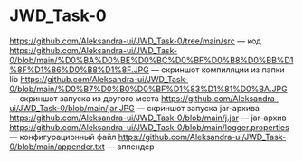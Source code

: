 # JWD_Task-0

https://github.com/Aleksandra-ui/JWD_Task-0/tree/main/src — код
https://github.com/Aleksandra-ui/JWD_Task-0/blob/main/%D0%BA%D0%BE%D0%BC%D0%BF%D0%B8%D0%BB%D1%8F%D1%86%D0%B8%D1%8F.JPG — скриншот компиляции из папки lib
https://github.com/Aleksandra-ui/JWD_Task-0/blob/main/%D0%B7%D0%B0%D0%BF%D1%83%D1%81%D0%BA.JPG — скриншот запуска из другого места
https://github.com/Aleksandra-ui/JWD_Task-0/blob/main/jar.JPG — cкриншот запуска jar-архива
https://github.com/Aleksandra-ui/JWD_Task-0/blob/main/j.jar — jar-архив
https://github.com/Aleksandra-ui/JWD_Task-0/blob/main/logger.properties — конфигурационный файл
https://github.com/Aleksandra-ui/JWD_Task-0/blob/main/appender.txt — аппендер
